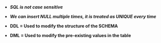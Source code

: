 -   **_SQL is not case sensitive_**

-   **_We can insert NULL multiple times, it is treated as UNIQUE every time_**

-   **DDL = Used to modify the structure of the SCHEMA**

-   **DML = Used to modify the pre-existing values in the table**
